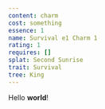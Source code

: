 ```yaml
---
content: charm
cost: something
essence: 1
name: Survival e1 Charm 1
rating: 1
requires: []
splat: Second Sunrise
trait: Survival
tree: King
---
```


Hello **world**!

